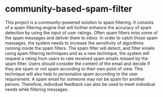 # community-based-spam-filter
This project is a community-powered solution to spam filtering. It consists of a spam filtering engine that will further enhance the accuracy of spam detection by using the input of user ratings. Often spam filters miss some of the spam messages and deliver them to inbox. In order to catch those spam messages, the system needs to increase the sensitivity of algorithms running inside the spam filters. The spam filter will detect, and filter emails using spam filtering techniques and as a new technique, the system will request a rating from users to rate received spam emails missed by the spam filter. Users should consider the content of the email and decide If they are spam or not spam according to their own point of view. This technique will also help to personalize spam according to the user requirement. A spam email for someone may not be spam for another person. Therefore, individual feedback can also be used to meet individual needs while filtering messages.
